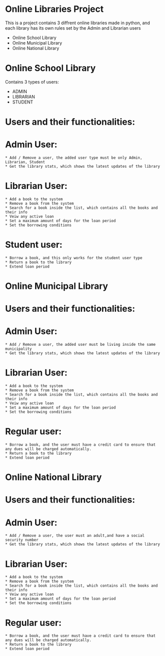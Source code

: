 # Online Libraries Project
This is a project contains 3 diffrent online libraries made in python, and each library has its own rules set by the Admin and Librarian users

* Online School Library
* Online Municipal Library
* Online National Library

# Online School Library
Contains 3 types of users:
* ADMIN
* LIBRARIAN
* STUDENT

# Users and their functionalities:

# Admin User:
    * Add / Remove a user, the added user type must be only Admin, Librarian, Student
    * Get the library stats, which shows the latest updates of the library

# Librarian User:
    * Add a book to the system
    * Remove a book from the system
    * Search for a book inside the list, which contains all the books and their info
    * Veiw any active loan
    * Set a maximum amount of days for the loan period
    * Set the borrowing conditions

# Student user:
    * Borrow a book, and this only works for the student user type
    * Return a book to the library
    * Extend loan period

# Online Municipal Library

# Users and their functionalities:

# Admin User:
    * Add / Remove a user, the added user must be living inside the same municipality
    * Get the library stats, which shows the latest updates of the library

# Librarian User:
    * Add a book to the system
    * Remove a book from the system
    * Search for a book inside the list, which contains all the books and their info
    * Veiw any active loan
    * Set a maximum amount of days for the loan period
    * Set the borrowing conditions

# Regular user:
    * Borrow a book, and the user must have a credit card to ensure that any dues will be charged automatically.
    * Return a book to the library
    * Extend loan period

# Online National Library

# Users and their functionalities:

# Admin User:
    * Add / Remove a user, the user must an adult,and have a social security number 
    * Get the library stats, which shows the latest updates of the library

 # Librarian User:
    * Add a book to the system
    * Remove a book from the system
    * Search for a book inside the list, which contains all the books and their info
    * Veiw any active loan
    * Set a maximum amount of days for the loan period
    * Set the borrowing conditions

# Regular user:
    * Borrow a book, and the user must have a credit card to ensure that any dues will be charged automatically.
    * Return a book to the library
    * Extend loan period
